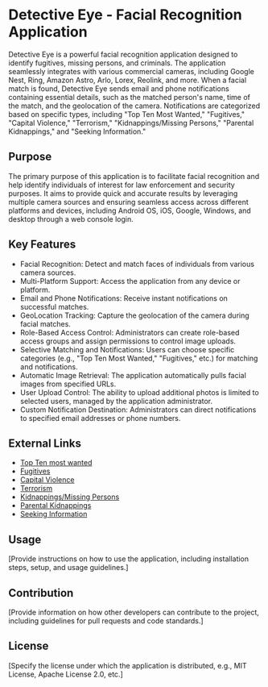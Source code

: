 # Detective Eye - Facial Recognition Application

Detective Eye is a powerful facial recognition application designed to identify fugitives, missing persons, and criminals. The application seamlessly integrates with various commercial cameras, including Google Nest, Ring, Amazon Astro, Arlo, Lorex, Reolink, and more. When a facial match is found, Detective Eye sends email and phone notifications containing essential details, such as the matched person's name, time of the match, and the geolocation of the camera. Notifications are categorized based on specific types, including "Top Ten Most Wanted," "Fugitives," "Capital Violence," "Terrorism," "Kidnappings/Missing Persons," "Parental Kidnappings," and "Seeking Information."

## Purpose

The primary purpose of this application is to facilitate facial recognition and help identify individuals of interest for law enforcement and security purposes. It aims to provide quick and accurate results by leveraging multiple camera sources and ensuring seamless access across different platforms and devices, including Android OS, iOS, Google, Windows, and desktop through a web console login.

## Key Features

- Facial Recognition: Detect and match faces of individuals from various camera sources.
- Multi-Platform Support: Access the application from any device or platform.
- Email and Phone Notifications: Receive instant notifications on successful matches.
- GeoLocation Tracking: Capture the geolocation of the camera during facial matches.
- Role-Based Access Control: Administrators can create role-based access groups and assign permissions to control image uploads.
- Selective Matching and Notifications: Users can choose specific categories (e.g., "Top Ten Most Wanted," "Fugitives," etc.) for matching and notifications.
- Automatic Image Retrieval: The application automatically pulls facial images from specified URLs.
- User Upload Control: The ability to upload additional photos is limited to selected users, managed by the application administrator.
- Custom Notification Destination: Administrators can direct notifications to specified email addresses or phone numbers.

## External Links

- [Top Ten most wanted](https://www.fbi.gov/wanted/topten)
- [Fugitives](https://www.fbi.gov/wanted/fugitives)
- [Capital Violence](https://www.fbi.gov/wanted/capitol-violence)
- [Terrorism](https://www.fbi.gov/wanted/terrorism)
- [Kidnappings/Missing Persons](https://www.fbi.gov/wanted/kidnap)
- [Parental Kidnappings](https://www.fbi.gov/wanted/parental-kidnappings)
- [Seeking Information](https://www.fbi.gov/wanted/seeking-information)

## Usage

[Provide instructions on how to use the application, including installation steps, setup, and usage guidelines.]

## Contribution

[Provide information on how other developers can contribute to the project, including guidelines for pull requests and code standards.]

## License

[Specify the license under which the application is distributed, e.g., MIT License, Apache License 2.0, etc.]

